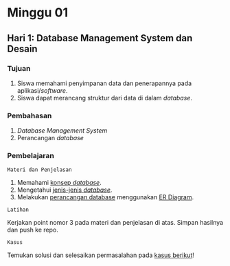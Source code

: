 # Minggu 01

## Hari 1: Database Management System dan Desain
### Tujuan
1. Siswa memahami penyimpanan data dan penerapannya pada aplikasi/*software*.
2. Siswa dapat merancang struktur dari data di dalam *database*.

### Pembahasan
1. *Database Management System*
2. Perancangan *database*

### Pembelajaran
```
Materi dan Penjelasan
```
1. Memahami [konsep *database*](https://en.wikipedia.org/wiki/Database).
2. Mengetahui [jenis-jenis *database*](https://www.javatpoint.com/types-of-databases).
3. Melakukan [perancangan database](https://en.wikipedia.org/wiki/Database_design) menggunakan [ER Diagram](https://www.tutorialspoint.com/dbms/er_diagram_representation.htm).

```
Latihan
```
Kerjakan point nomor 3 pada materi dan penjelasan di atas. Simpan hasilnya dan push ke repo.

```
Kasus
```
Temukan solusi dan selesaikan permasalahan pada [kasus berikut](../kasus/01-01.md)!

